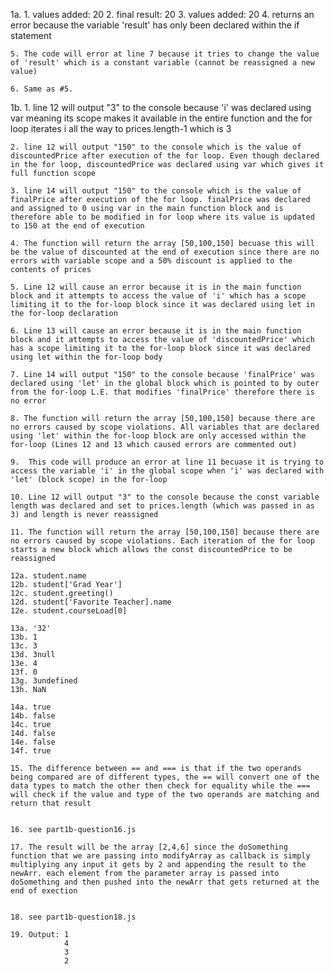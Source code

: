 1a.
    1. values added: 20
    2. final result: 20
    3. values added: 20
    4. returns an error because the variable 'result' has only been declared within the if statement
   
    5. The code will error at line 7 because it tries to change the value of 'result' which is a constant variable (cannot be reassigned a new value)

    6. Same as #5.
1b.
    1. line 12 will output "3" to the console because 'i' was declared using var meaning its scope makes it available in the entire function and the for loop iterates i all the way to prices.length-1 which is 3
   
    2. line 12 will output "150" to the console which is the value of discountedPrice after execution of the for loop. Even though declared in the for loop, discountedPrice was declared using var which gives it full function scope
   
    3. line 14 will output "150" to the console which is the value of finalPrice after execution of the for loop. finalPrice was declared and assigned to 0 using var in the main function block and is therefore able to be modified in for loop where its value is updated to 150 at the end of execution
   
    4. The function will return the array [50,100,150] becuase this will be the value of discounted at the end of execution since there are no errors with variable scope and a 50% discount is applied to the contents of prices
   
    5. Line 12 will cause an error because it is in the main function block and it attempts to access the value of 'i' which has a scope limiting it to the for-loop block since it was declared using let in the for-loop declaration
   
    6. Line 13 will cause an error because it is in the main function block and it attempts to access the value of 'discountedPrice' which has a scope limiting it to the for-loop block since it was declared using let within the for-loop body
   
    7. Line 14 will output "150" to the console because 'finalPrice' was declared using 'let' in the global block which is pointed to by outer from the for-loop L.E. that modifies 'finalPrice' therefore there is no error
   
    8. The function will return the array [50,100,150] because there are no errors caused by scope violations. All variables that are declared using 'let' within the for-loop block are only accessed within the for-loop (Lines 12 and 13 which caused errors are commented out)
   
    9.  This code will produce an error at line 11 becuase it is trying to access the variable 'i' in the global scope when 'i' was declared with 'let' (block scope) in the for-loop
   
    10. Line 12 will output "3" to the console because the const variable length was declared and set to prices.length (which was passed in as 3) and length is never reassigned
   
    11. The function will return the array [50,100,150] because there are no errors caused by scope violations. Each iteration of the for loop starts a new block which allows the const discountedPrice to be reassigned
   
    12a. student.name
    12b. student['Grad Year']
    12c. student.greeting()
    12d. student['Favorite Teacher].name
    12e. student.courseLoad[0]

    13a. '32'
    13b. 1
    13c. 3
    13d. 3null
    13e. 4
    13f. 0
    13g. 3undefined
    13h. NaN

    14a. true
    14b. false
    14c. true
    14d. false
    14e. false
    14f. true

    15. The difference between == and === is that if the two operands being compared are of different types, the == will convert one of the data types to match the other then check for equality while the === will check if the value and type of the two operands are matching and return that result


    16. see part1b-question16.js
   
    17. The result will be the array [2,4,6] since the doSomething function that we are passing into modifyArray as callback is simply multiplying any input it gets by 2 and appending the result to the newArr. each element from the parameter array is passed into doSomething and then pushed into the newArr that gets returned at the end of exection


    18. see part1b-question18.js

    19. Output: 1
                4
                3
                2




   

